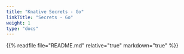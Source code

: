 ```yaml
---
title: "Knative Secrets - Go"
linkTitle: "Secrets - Go"
weight: 1
type: "docs"
---
```


{{% readfile file="README.md" relative="true" markdown="true" %}}
